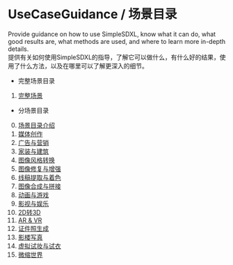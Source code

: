 # UseCaseGuidance / 场景目录
Provide guidance on how to use SimpleSDXL, know what it can do, what good results are, what methods are used, and where to learn more in-depth details.
<br>提供有关如何使用SimpleSDXL的指导，了解它可以做什么，有什么好的结果，使用了什么方法，以及在哪里可以了解更深入的细节。

* 完整场景目录
1. [完整场景](https://github.com/metercai/UseCaseGuidance/blob/main/UseCaseGuidanceForSimpleSDXL.md)

* 分场景目录
0. [场景目录介绍](https://github.com/metercai/UseCaseGuidance/blob/main/sub/0.intr.md)
1. [媒体创作](https://github.com/metercai/UseCaseGuidance/blob/main/sub/1.MediaCreation.md)
2. [广告与营销](https://github.com/metercai/UseCaseGuidance/blob/main/sub/2.marketing.md)
3. [家装与建筑](https://github.com/metercai/UseCaseGuidance/blob/main/sub/3.building.md)
4. [图像风格转换](https://github.com/metercai/UseCaseGuidance/blob/main/sub/4.StyleConversion.md)
5. [图像修复与增强](https://github.com/metercai/UseCaseGuidance/blob/main/sub/5.PictureRestoration.md)
6. [线稿提取与着色](https://github.com/metercai/UseCaseGuidance/blob/main/sub/6.LineArt.md)
7. [图像合成与拼接](https://github.com/metercai/UseCaseGuidance/blob/main/sub/7.ImageCompositing.md)
8. [动画与游戏](https://github.com/metercai/UseCaseGuidance/blob/main/sub/8.Animation.md)
9. [影视与娱乐](https://github.com/metercai/UseCaseGuidance/blob/main/sub/9.movie.md)
10. [2D转3D](https://github.com/metercai/UseCaseGuidance/blob/main/sub/10.3D.md)
11. [AR & VR](https://github.com/metercai/UseCaseGuidance/blob/main/sub/11.VR.md)
12. [证件照生成](https://github.com/metercai/UseCaseGuidance/blob/main/sub/12.IDPhoto.md)
13. [影楼写真](https://github.com/metercai/UseCaseGuidance/blob/main/sub/13.PhotoStudio.md)
14. [虚拟试妆与试衣](https://github.com/metercai/UseCaseGuidance/blob/main/sub/14.Markup.md)
15. [微缩世界](https://github.com/metercai/UseCaseGuidance/blob/main/sub/15.Miniature.md)



